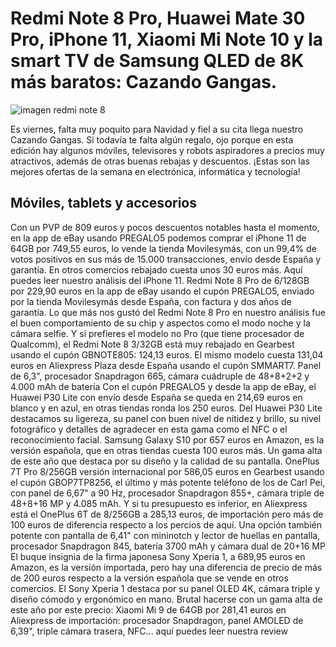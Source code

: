 # Redmi Note 8 Pro, Huawei Mate 30 Pro, iPhone 11, Xiaomi Mi Note 10 y la smart TV de Samsung QLED de 8K más baratos: Cazando Gangas.

![imagen redmi note 8]({{site.baseurl}}/assets/img/redmi.jpg)

Es viernes, falta muy poquito para Navidad y fiel a su cita llega nuestro Cazando Gangas. Si todavía te falta algún regalo, ojo porque en esta edición hay algunos móviles, televisores y robots aspiradores a precios muy atractivos, además de otras buenas rebajas y descuentos. ¡Estas son las mejores ofertas de la semana en electrónica, informática y tecnología!
## Móviles, tablets y accesorios
Con un PVP de 809 euros y pocos descuentos notables hasta el momento, en la app de eBay usando PREGALO5 podemos comprar el iPhone 11 de 64GB por 749,55 euros, lo vende la tienda Movilesymás, con un 99,4% de votos positivos en sus más de 15.000 transacciones, envío desde España y garantía. En otros comercios rebajado cuesta unos 30 euros más. Aquí puedes leer nuestro análisis del iPhone 11.
Redmi Note 8 Pro de 6/128GB por 229,90 euros en la app de eBay usando el cupón PREGALO5, enviado por la tienda Movilesymás desde España, con factura y dos años de garantía. Lo que más nos gustó del Redmi Note 8 Pro en nuestro análisis fue el buen comportamiento de su chip y aspectos como el modo noche y la cámara selfie. Y si prefieres el modelo no Pro (que tiene procesador de Qualcomm), el Redmi Note 8 3/32GB está muy rebajado en Gearbest usando el cupón GBNOTE805: 124,13 euros. El mismo modelo cuesta 131,04 euros en Aliexpress Plaza desde España usando el cupón SMMART7. Panel de 6,3", procesador Snapdragon 665, cámara cuádruple de 48+8+2+2 y 4.000 mAh de batería
Con el cupón PREGALO5 y desde la app de eBay, el Huawei P30 Lite con envío desde España se queda en 214,69 euros en blanco y en azul, en otras tiendas ronda los 250 euros. Del Huawei P30 Lite destacamos su ligereza, su panel con buen nivel de nitidez y brillo, su nivel fotográfico y detalles de agradecer en esta gama como el NFC o el reconocimiento facial.
Samsung Galaxy S10 por 657 euros en Amazon, es la versión española, que en otras tiendas cuesta 100 euros más. Un gama alta de este año que destaca por su diseño y la calidad de su pantalla.
OnePlus 7T Pro 8/256GB versión internacional por 586,05 euros en Gearbest usando el cupón GBOP7TP8256, el último y más potente teléfono de los de Carl Pei, con panel de 6,67" a 90 Hz, procesador Snapdragon 855+, cámara triple de 48+8+16 MP y 4.085 mAh. Y si tu presupuesto es inferior, en Aliexpress está el OnePlus 6T de 8/256GB a 285,13 euros, de importación pero más de 100 euros de diferencia respecto a los percios de aquí. Una opción también potente con pantalla de 6,41" con mininotch y lector de huellas en pantalla, procesador Snapdragon 845, batería 3700 mAh y cámara dual de 20+16 MP
El buque insignia de la firma japonesa Sony Xperia 1, a 689,95 euros en Amazon, es la versión importada, pero hay una diferencia de precio de más de 200 euros respecto a la versión española que se vende en otros comercios. El Sony Xperia 1 destaca por su panel OLED 4K, cámara triple y diseño cómodo y ergonómico en mano.
Brutal hacerse con un gama alta de este año por este precio: Xiaomi Mi 9 de 64GB por 281,41 euros en Aliexpress de importación: procesador Snapdragon, panel AMOLED de 6,39", triple cámara trasera, NFC... aquí puedes leer nuestra review